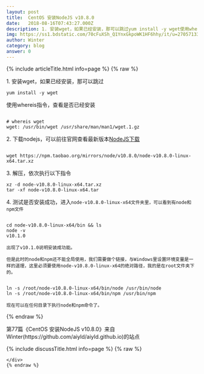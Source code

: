 ```yaml
---
layout: post
title:  CentOS 安装NodeJS v10.8.0
date:   2018-08-16T07:43:27.000Z
description: 1. 安装wget，如果已经安装，那可以跳过yum install -y wget使用whereis指令，查看是否已经安装# whereis wgetwge...
img: https://ss1.bdstatic.com/70cFuXSh_Q1YnxGkpoWK1HF6hhy/it/u=2705713305,753084332&fm=27&gp=0.jpg
author: Winter
category: blog
answer: 0
---
```

<div class="article-root">
  <div class="article">
    {% include articleTitle.html info=page %}
    {% raw %}
    <div class="article-content"><p>1. 安装wget，如果已经安装，那可以跳过</p>

<pre>
<code>yum install -y wget</code></pre>

<p>使用whereis指令，查看是否已经安装</p>

<pre>
<code>
# whereis wget
wget: /usr/bin/wget /usr/share/man/man1/wget.1.gz
</code></pre>

<p>2.&nbsp;下载nodejs，可以前往官网查看最新版本<a href="http://nodejs.cn/download/" target="_blank">NodeJS下载</a></p>

<pre>
<code>
wget https://npm.taobao.org/mirrors/node/v10.8.0/node-v10.8.0-linux-x64.tar.xz
</code></pre>

<p>3. 解压，依次执行以下指令</p>

<pre>
<code>xz -d node-v10.8.0-linux-x64.tar.xz
tar -xf node-v10.8.0-linux-x64.tar</code></pre>

<p>4. 测试是否安装成功，进入<code>node-v10.8.0-linux-x64文件夹里，可以看到有node和npm文件</code></p>

<pre>
<code>
cd node-v10.8.0-linux-x64/bin &amp;&amp; ls
node -v
v10.1.0</code></pre>

<p><code>出现了v10.1.0说明安装成功能。</code></p>

<p><code>但是此时的node和npm还不能全局使用，我们需要做个链接，与Windows里设置环境变量是一样的道理，这里必须要使用node-v10.8.0-linux-x64的绝对路径，我的是在root文件夹下的。</code></p>

<pre>
<code>
ln -s /root/node-v10.8.0-linux-x64/bin/node /usr/bin/node
ln -s /root/node-v10.8.0-linux-x64/bin/npm /usr/bin/npm</code></pre>

<p><code>现在可以在任何目录下执行node和npm命令了。</code></p>
</div>
    {% endraw %}
  </div>
  <p class="winter_mark">第77篇《CentOS 安装NodeJS v10.8.0》来自Winter(https://github.com/aiyld/aiyld.github.io)的站点</p>
  <div class="discuss-wrapper">
    {% include discussTitle.html info=page %}
    {% raw %}
    <div class="discuss-list">
    
    </div>
    {% endraw %}
  </div>
<div>
